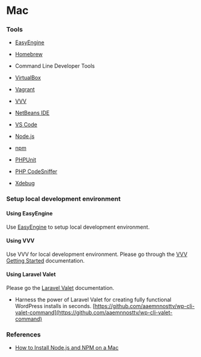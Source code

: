 # Mac

### **Tools**

* [EasyEngine](https://easyengine.io/)

* [Homebrew](https://brew.sh/ "Homebrew")

* Command Line Developer Tools

* [VirtualBox](https://www.virtualbox.org/ "VirtualBox")

* [Vagrant](https://www.vagrantup.com/ "Vagrant")

* [VVV](https://varyingvagrantvagrants.org/ "Varying Vagrant Vagrants")

* [NetBeans IDE](https://netbeans.org/downloads/ "NetBeans IDE")

* [VS Code](/tools/vs-code.md "VS Code")

* [Node.js](https://nodejs.org/en/ "Node.js")

* [npm](https://www.npmjs.com/ "npm")

* [PHPUnit](https://phpunit.de/manual/current/en/installation.html "PHPUnit")

* [PHP CodeSniffer](//tools/code-sniffer.md)

* [Xdebug](/tools/xdebug.md)

### Setup local development environment

#### Using EasyEngine
Use [EasyEngine](https://easyengine.io/) to setup local development environment.

#### Using VVV

Use VVV for local development environment. Please go through the [VVV Getting Started](https://varyingvagrantvagrants.org/docs/en-US/installation/) documentation.

#### Using Laravel Valet

Please go the [Laravel Valet](https://laravel.com/docs/5.5/valet) documentation.

* Harness the power of Laravel Valet for creating fully functional WordPress installs in seconds. [https://github.com/aaemnnosttv/wp-cli-valet-command](https://github.com/aaemnnosttv/wp-cli-valet-command)

### **References**

* [How to Install Node.js and NPM on a Mac](http://blog.teamtreehouse.com/install-node-js-npm-mac)
